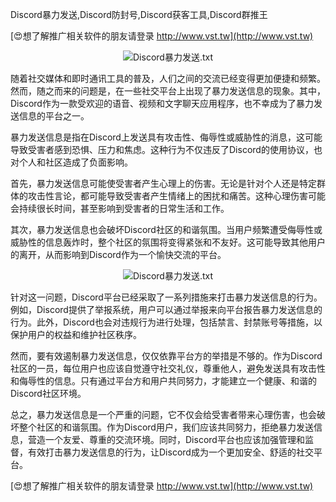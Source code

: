 Discord暴力发送,Discord防封号,Discord获客工具,Discord群推王

[😍想了解推广相关软件的朋友请登录 http://www.vst.tw](http://www.vst.tw)

 <center><img src="https://vst.tw/MP4/tuiguang/png/5.png" alt="Discord暴力发送.txt"></center>

随着社交媒体和即时通讯工具的普及，人们之间的交流已经变得更加便捷和频繁。然而，随之而来的问题是，在一些社交平台上出现了暴力发送信息的现象。其中，Discord作为一款受欢迎的语音、视频和文字聊天应用程序，也不幸成为了暴力发送信息的平台之一。

暴力发送信息是指在Discord上发送具有攻击性、侮辱性或威胁性的消息，这可能导致受害者感到恐惧、压力和焦虑。这种行为不仅违反了Discord的使用协议，也对个人和社区造成了负面影响。

首先，暴力发送信息可能使受害者产生心理上的伤害。无论是针对个人还是特定群体的攻击性言论，都可能导致受害者产生情绪上的困扰和痛苦。这种心理伤害可能会持续很长时间，甚至影响到受害者的日常生活和工作。

其次，暴力发送信息也会破坏Discord社区的和谐氛围。当用户频繁遭受侮辱性或威胁性的信息轰炸时，整个社区的氛围将变得紧张和不友好。这可能导致其他用户的离开，从而影响到Discord作为一个愉快交流的平台。

 <center><img src="https://vst.tw/MP4/tuiguang/png/0.png" alt="Discord暴力发送.txt"></center>

针对这一问题，Discord平台已经采取了一系列措施来打击暴力发送信息的行为。例如，Discord提供了举报系统，用户可以通过举报来向平台报告暴力发送信息的行为。此外，Discord也会对违规行为进行处理，包括禁言、封禁账号等措施，以保护用户的权益和维护社区秩序。

然而，要有效遏制暴力发送信息，仅仅依靠平台方的举措是不够的。作为Discord社区的一员，每位用户也应该自觉遵守社交礼仪，尊重他人，避免发送具有攻击性和侮辱性的信息。只有通过平台方和用户共同努力，才能建立一个健康、和谐的Discord社区环境。

总之，暴力发送信息是一个严重的问题，它不仅会给受害者带来心理伤害，也会破坏整个社区的和谐氛围。作为Discord用户，我们应该共同努力，拒绝暴力发送信息，营造一个友爱、尊重的交流环境。同时，Discord平台也应该加强管理和监督，有效打击暴力发送信息的行为，让Discord成为一个更加安全、舒适的社交平台。

[😍想了解推广相关软件的朋友请登录 http://www.vst.tw](http://www.vst.tw)



